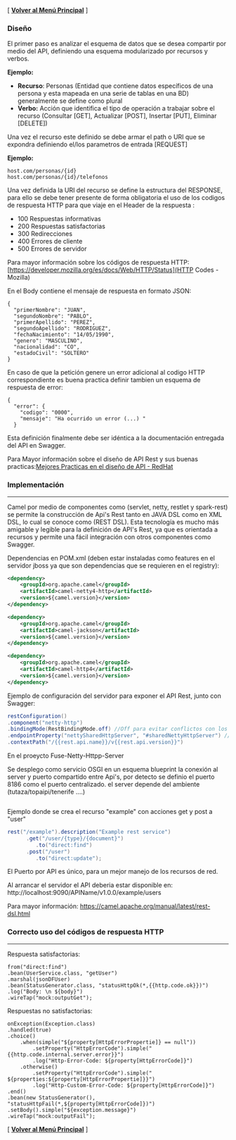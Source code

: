 [ **[Volver al Menú Principal](MAIN.md)** ]

### Diseño

El primer paso es analizar el esquema de datos que se desea compartir por medio del API, definiendo una esquema modularizado por recursos y verbos.

**Ejemplo:**

- **Recurso**: Personas (Entidad que contiene datos específicos de una persona y esta mapeada en una serie de tablas en una BD) generalmente se define como plural
- **Verbo:** Acción que identifica el tipo de operación a trabajar sobre el recurso (Consultar [GET], Actualizar [POST], Insertar [PUT], Eliminar [DELETE])

Una vez el recurso este definido se debe armar el path o URI que se expondra definiendo el/los parametros de entrada [REQUEST]

**Ejemplo:**
```
host.com/personas/{id}
host.com/personas/{id}/telefonos
```

Una vez definida la URI del recurso se define la estructura del RESPONSE, para ello se debe tener presente de forma obligatoria el uso de los codigos de respuesta HTTP para que viaje en el Header de la respuesta :

- 100 Respuestas informativas
- 200 Respuestas satisfactorias
- 300 Redirecciones
- 400 Errores de cliente
- 500 Errores de servidor

Para mayor información sobre los códigos de respuesta HTTP: [https://developer.mozilla.org/es/docs/Web/HTTP/Status](HTTP Codes - Mozilla)

En el Body contiene el mensaje de respuesta en formato JSON:

```
{
  "primerNombre": "JUAN",
  "segundoNombre": "PABLO",
  "primerApellido": "PEREZ",
  "segundoApellido": "RODRIGUEZ",
  "fechaNacimiento": "14/05/1990",
  "genero": "MASCULINO",
  "nacionalidad": "CO",
  "estadoCivil": "SOLTERO"
}
```

En caso de que la petición genere un error adicional al codigo HTTP correspondiente es buena practica definir tambien un esquema de respuesta de error:

```
{
  "error": {
    "codigo": "0000",
    "mensaje": "Ha ocurrido un error (...) "
  }
```

Esta definición finalmente debe ser idéntica a la documentación entregada del API en Swagger.

Para Mayor información sobre el diseño de API Rest y sus buenas practicas:[Mejores Practicas en el diseño de API - RedHat](https://www.redhat.com/es/topics/api/what-is-api-design)



### Implementación
 
***

Camel por medio de componentes como (servlet, netty, restlet y spark-rest) se permite la construcción de Api's Rest tanto en JAVA DSL como en XML DSL, lo cual se conoce como (REST DSL).
Esta tecnología es mucho más amigable y legible para la definición de API's Rest, ya que es orientada a recursos y permite una fácil integración con otros componentes como Swagger.

Dependencias en POM.xml (deben estar instaladas como features en el servidor jboss ya que son dependencias que se requieren en el registry):

```xml
<dependency>
	<groupId>org.apache.camel</groupId>
	<artifactId>camel-netty4-http</artifactId>	
	<version>${camel.version}</version>	
</dependency>

<dependency>
	<groupId>org.apache.camel</groupId>
	<artifactId>camel-jackson</artifactId>
	<version>${camel.version}</version>
</dependency>

<dependency>
	<groupId>org.apache.camel</groupId>
	<artifactId>camel-http4</artifactId>
	<version>${camel.version}</version>
</dependency>

```

Ejemplo de configuración del servidor para exponer el API Rest, junto con Swagger:

```java
restConfiguration()
.component("netty-http")
.bindingMode(RestBindingMode.off) //Off para evitar conflictos con los data formats
.endpointProperty("nettySharedHttpServer", "#sharedNettyHttpServer") //#sharedNettyHttpServer Como servicio osgi que comparte el server y puerto de la API
.contextPath("/{{rest.api.name}}/v{{rest.api.version}}")
```

En el proeycto Fuse-Netty-Httpp-Server

Se desplego como servicio OSGI en un esquema blueprint la conexión al server y puerto compartido entre Api's, por detecto se definio el puerto 8186 como el puerto centralizado. el server depende del ambiente (tutaza/topaipi/tenerife ....)

```

```

Ejemplo donde se crea el recurso "example" con acciones get y post a "user"

```java
rest("/example").description("Example rest service")
      .get("/user/{type}/{document}")
         .to("direct:find")
      .post("/user")
         .to("direct:update");
```

El Puerto por API es único, para un mejor manejo de los recursos de red.

Al arrancar el servidor el API deberia estar disponible en: http://localhost:9090/APIName/v1.0.0/example/users

Para mayor información:
https://camel.apache.org/manual/latest/rest-dsl.html

### Correcto uso del códigos de respuesta HTTP

***

Respuesta satisfactorias:

```
from("direct:find")
.bean(UserService.class, "getUser")
.marshal(jsonDFUser)
.bean(StatusGenerator.class, "statusHttpOk(*,{{http.code.ok}})")
.log("Body: \n ${body}")
.wireTap("mock:outputGet");
```

Respuestas no satisfactorias:

```
onException(Exception.class)
.handled(true)
.choice()
	.when(simple("${property[HttpErrorPropertie]} == null"))
		.setProperty("HttpErrorCode").simple("{{http.code.internal.server.error}}")
		.log("Http-Error-Code: ${property[HttpErrorCode]}")
	.otherwise()
		.setProperty("HttpErrorCode").simple(" ${properties:${property[HttpErrorPropertie]}}")
		.log("Http-Custom-Error-Code: ${property[HttpErrorCode]}")
.end()
.bean(new StatusGenerator(), "statusHttpFail(*,${property[HttpErrorCode]})")
.setBody().simple("${exception.message}")
.wireTap("mock:outputFail");
``` 



[ **[Volver al Menú Principal](MAIN.md)** ]
